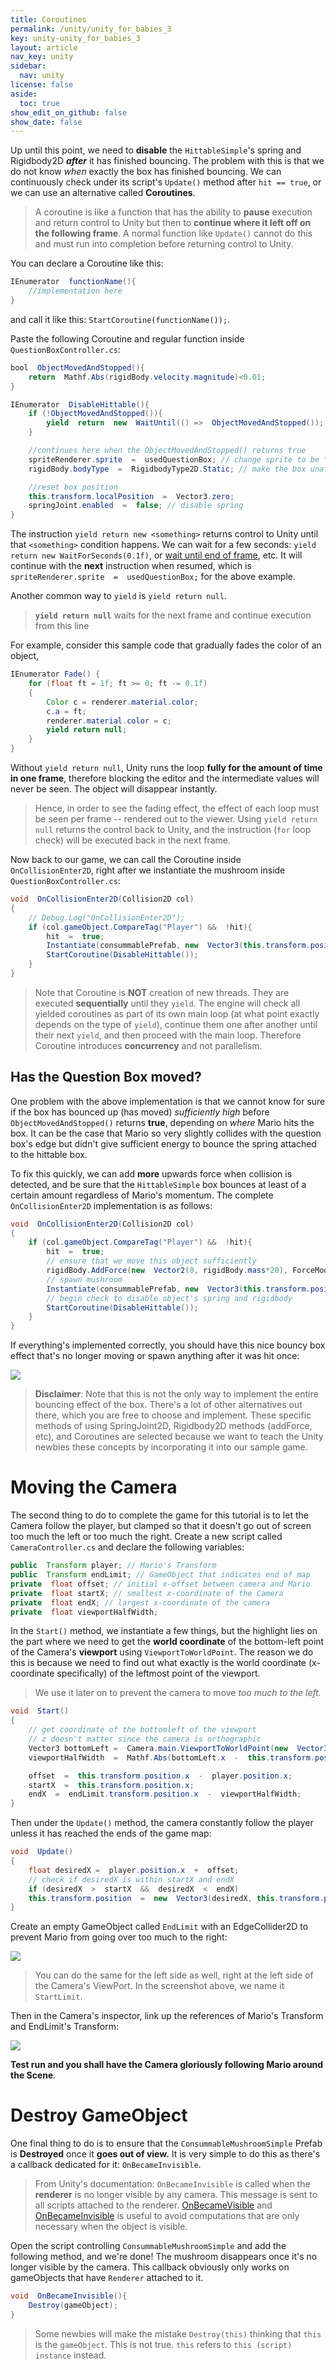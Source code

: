 ```yaml
---
title: Coroutines
permalink: /unity/unity_for_babies_3
key: unity-unity_for_babies_3
layout: article
nav_key: unity
sidebar:
  nav: unity
license: false
aside:
  toc: true
show_edit_on_github: false
show_date: false
---
```



Up until this point, we need to **disable** the `HittableSimple`'s spring and Rigidbody2D ***after*** it has finished bouncing. The problem with this is that we do not know *when* exactly the box has finished bouncing. We can continuously check under its script's `Update()` method after `hit == true`, or we can use an alternative called **Coroutines**. 
> A coroutine is like a function that has the ability to **pause** execution and return control to Unity but then to **continue where it left off on the following frame**. A normal function like `Update()` cannot do this and must run into completion before returning control to Unity. 

You can declare a Coroutine like this:
```java
IEnumerator  functionName(){
	//implementation here
}
```
and call it like this: `StartCoroutine(functionName());`.

Paste the following Coroutine and regular function inside `QuestionBoxController.cs`:
```java
bool  ObjectMovedAndStopped(){
	return  Mathf.Abs(rigidBody.velocity.magnitude)<0.01;
}

IEnumerator  DisableHittable(){
	if (!ObjectMovedAndStopped()){
		yield  return  new  WaitUntil(() =>  ObjectMovedAndStopped());
	}

	//continues here when the ObjectMovedAndStopped() returns true
	spriteRenderer.sprite  =  usedQuestionBox; // change sprite to be "used-box" sprite
	rigidBody.bodyType  =  RigidbodyType2D.Static; // make the box unaffected by Physics

	//reset box position
	this.transform.localPosition  =  Vector3.zero;
	springJoint.enabled  =  false; // disable spring
}
```
The instruction `yield return new <something>` returns control to Unity until that `<something>` condition happens. We can wait for a few seconds:  `yield return new WaitForSeconds(0.1f)`, or [wait until end of frame](https://docs.unity3d.com/ScriptReference/WaitForEndOfFrame.html), etc. It will continue with the **next** instruction when resumed, which is `spriteRenderer.sprite  =  usedQuestionBox;` for the above example. 

Another common way to `yield` is `yield return null`.
> **`yield return null`** waits for the next frame and continue execution from this line
 
For example, consider this sample code that gradually fades the color of an object,
```java
IEnumerator Fade() { 
	for (float ft = 1f; ft >= 0; ft -= 0.1f) 
	{ 
		Color c = renderer.material.color; 
		c.a = ft; 
		renderer.material.color = c; 
		yield return null; 
	} 
}
```
Without `yield return null`, Unity runs the loop **fully for the amount of time in one frame**, therefore blocking the editor and the intermediate values will never be seen. The object will disappear instantly.

> Hence, in order to see the fading effect, the effect of each loop must be seen per frame -- rendered out to the viewer. Using `yield return null` returns the control back to Unity, and the instruction (`for` loop check) will be executed back in the next frame.  

Now back to our game, we can call the Coroutine inside `OnCollisionEnter2D`, right after we instantiate the mushroom inside `QuestionBoxController.cs`:
```java
void  OnCollisionEnter2D(Collision2D col)
{
	// Debug.Log("OnCollisionEnter2D");
	if (col.gameObject.CompareTag("Player") &&  !hit){
		hit  =  true;
		Instantiate(consummablePrefab, new  Vector3(this.transform.position.x, this.transform.position.y  +  1.0f, this.transform.position.z), Quaternion.identity);
		StartCoroutine(DisableHittable());
	}
}
```

> Note that Coroutine is **NOT** creation of new threads. They are executed **sequentially** until they  `yield`. The engine will check all yielded coroutines as part of its own main loop (at what point exactly depends on the type of  `yield`), continue them one after another until their next  `yield`, and then proceed with the main loop. Therefore Coroutine introduces **concurrency** and not parallelism. 

## Has the Question Box moved?
One problem with the above implementation is that we cannot know for sure if the box has bounced up (has moved) *sufficiently high* before `ObjectMovedAndStopped()` returns **true**, depending on *where* Mario hits the box. It can be the case that Mario so very slightly collides with the question box's edge but didn't give sufficient energy to bounce the spring attached to the hittable box. 

To fix this quickly, we can add **more** upwards force when collision is detected, and be sure that the `HittableSimple` box bounces at least of a certain amount regardless of Mario's momentum. The complete `OnCollisionEnter2D` implementation is as follows:

```java
void  OnCollisionEnter2D(Collision2D col)
{
	if (col.gameObject.CompareTag("Player") &&  !hit){
		hit  =  true;
		// ensure that we move this object sufficiently 
		rigidBody.AddForce(new  Vector2(0, rigidBody.mass*20), ForceMode2D.Impulse);
		// spawn mushroom
		Instantiate(consummablePrefab, new  Vector3(this.transform.position.x, this.transform.position.y  +  1.0f, this.transform.position.z), Quaternion.identity);
		// begin check to disable object's spring and rigidbody
		StartCoroutine(DisableHittable());
	}
}
```

If everything's implemented correctly, you should have this nice bouncy box effect that's no longer moving or spawn anything after it was hit once:

<img src="https://www.dropbox.com/s/ulvtr8wjc6sbusi/bouncefinal.gif?raw=1"  class="center_ninety"/>

> **Disclaimer**: Note that this is not the only way to implement the entire bouncing effect of the box. There's a lot of other alternatives out there, which you are free to choose and implement. These specific methods of using SpringJoint2D, Rigidbody2D methods (addForce, etc), and Coroutines are selected because we want to teach the Unity newbies these concepts by incorporating it into our sample game. 



# Moving the Camera

The second thing to do to complete the game for this tutorial is to let the Camera follow the player, but clamped so that it doesn't go out of screen too much the left or too much the right. Create a new script called `CameraController.cs` and declare the following variables:

```java
public  Transform player; // Mario's Transform
public  Transform endLimit; // GameObject that indicates end of map
private  float offset; // initial x-offset between camera and Mario
private  float startX; // smallest x-coordinate of the Camera
private  float endX; // largest x-coordinate of the camera
private  float viewportHalfWidth;
```

In the `Start()` method, we instantiate a few things, but the highlight lies on the part where we need to get the **world coordinate** of the bottom-left point of the Camera's **viewport** using `ViewportToWorldPoint`. The reason we do this is because we need to find out what exactly is the world coordinate (x-coordinate specifically) of the leftmost point of the viewport. 
> We use it later on to prevent the camera to move *too much to the left.* 

```java
void  Start()
{
	// get coordinate of the bottomleft of the viewport
	// z doesn't matter since the camera is orthographic
	Vector3 bottomLeft =  Camera.main.ViewportToWorldPoint(new  Vector3(0, 0, 0));
	viewportHalfWidth  =  Mathf.Abs(bottomLeft.x  -  this.transform.position.x);

	offset  =  this.transform.position.x  -  player.position.x;
	startX  =  this.transform.position.x;
	endX  =  endLimit.transform.position.x  -  viewportHalfWidth;
}
```

Then under the `Update()` method, the camera constantly follow the player unless it has reached the ends of the game map:

```java
void  Update()
{
	float desiredX =  player.position.x  +  offset;
	// check if desiredX is within startX and endX
	if (desiredX  >  startX  &&  desiredX  <  endX)
	this.transform.position  =  new  Vector3(desiredX, this.transform.position.y, this.transform.position.z);
}
```

Create an empty GameObject called `EndLimit` with an EdgeCollider2D to prevent Mario from going  over too much to the right:

<img src="https://www.dropbox.com/s/jc0qffh8jq8b64a/20.png?raw=1"  class="center_ninety"/>

> You can do the same for the left side as well, right at the left side of the Camera's ViewPort. In the screenshot above, we name it `StartLimit`. 

Then in the Camera's inspector, link up the references of Mario's Transform and EndLimit's Transform:

<img src="https://www.dropbox.com/s/to83qz57x4o5yvc/21.png?raw=1"  class="center_ninety"/>

**Test run and you shall have the Camera gloriously following Mario around the Scene**. 

# Destroy GameObject

One final thing to do is to ensure that the `ConsummableMushroomSimple` Prefab is **Destroyed** once it **goes out of view.** It is very simple to do this as there's a callback dedicated for it: `OnBecameInvisible`. 

> From Unity's documentation: `OnBecameInvisible` is called when the **renderer** is no longer visible by any camera. This message is sent to all scripts attached to the renderer.  [OnBecameVisible](https://docs.unity3d.com/ScriptReference/MonoBehaviour.OnBecameVisible.html)  and  [OnBecameInvisible](https://docs.unity3d.com/ScriptReference/MonoBehaviour.OnBecameInvisible.html)  is useful to avoid computations that are only necessary when the object is visible.

Open the script controlling `ConsummableMushroomSimple` and add the following method, and we're done! The mushroom disappears once it's no longer visible by the camera. This callback obviously only works on gameObjects that have `Renderer` attached to it. 

```java
void  OnBecameInvisible(){
	Destroy(gameObject);	
}
```

> Some newbies will make the mistake `Destroy(this)` thinking that `this` is the `gameObject`. This is not true. `this` refers to `this (script) instance` instead. 


 